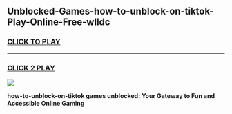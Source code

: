 
## Unblocked-Games-how-to-unblock-on-tiktok-Play-Online-Free-wlldc
<h3>
<a href="https://premium76.site?title=how-to-unblock-on-tiktok&ref=26A">CLICK TO PLAY</a></h3>
<hr>

<h3>
<a href="https://premium76.site?title=how-to-unblock-on-tiktok&ref=26A">CLICK 2 PLAY</a>
  
</h3>

<a href="https://premium76.site?title=how-to-unblock-on-tiktok&ref=26A"><img src="https://clearcache.store/games.png"></a>


**how-to-unblock-on-tiktok games unblocked: Your Gateway to Fun and Accessible Online Gaming**
